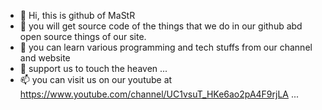 - 👋 Hi, this is github of MaStR
- 👀 you will get source code of the things that we do in our github abd open source things of our site. 
- 🌱 you can learn various programming and tech stuffs from our channel and website
- 💞️ support us to touch the heaven ...
- 📫 you can visit us on our youtube at https://www.youtube.com/channel/UC1vsuT_HKe6ao2pA4F9rjLA ...

<!---
youRmastr/youRmastr is a ✨ special ✨ repository because its `README.md` (this file) appears on your GitHub profile.
You can click the Preview link to take a look at your changes.
--->
